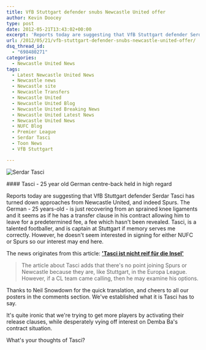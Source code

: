 ```yaml
---
title: VfB Stuttgart defender snubs Newcastle United offer
author: Kevin Doocey
type: post
date: 2012-05-21T13:43:02+00:00
excerpt: 'Reports today are suggesting that VfB Stuttgart defender Serdar Tasci has turned down approaches from Newcastle United, and indeed Spurs. The German - 25 years-old..'
url: /2012/05/21/vfb-stuttgart-defender-snubs-newcastle-united-offer/
dsq_thread_id:
  - "698480271"
categories:
  - Newcastle United News
tags:
  - Latest Newcastle United News
  - Newcastle news
  - Newcastle site
  - Newcastle Transfers
  - Newcastle United
  - Newcastle United Blog
  - Newcastle United Breaking News
  - Newcastle United Latest News
  - Newcastle United News
  - NUFC Blog
  - Premier League
  - Serdar Tasci
  - Toon News
  - VfB Stuttgart

---
```

![Serdar Tasci](http://www.tynetime.com/wp-content/uploads/2012/05/Serdar-Tasci-Stuggart.jpg "Serdar-Tasci-Stuggart")

#### Tasci - 25 year old German centre-back held in high regard

Reports today are suggesting that VfB Stuttgart defender Serdar Tasci has turned down approaches from Newcastle United, and indeed Spurs. The German - 25 years-old - is just recovering from an sprained knee ligaments and it seems as if he has a transfer clause in his contract allowing him to leave for a predetermined fee, a fee which hasn't been revealed. Tasci, is a talented footballer, and is captain at Stuttgart if memory serves me correctly. However, he doesn't seem interested  in signing for either NUFC or Spurs so our interest may end here.

The news originates from this article: **['Tasci ist nicht reif für die Insel'](http://www.stuttgarter-zeitung.de/inhalt.vfb-stuttgart-tasci-ist-nicht-reif-fuer-die-insel.022a16cc-5651-4502-821b-4c8e6b9e13e6.html)**

> The article about Tasci adds that there's no point joining Spurs or Newcastle because they are, like Stuttgart, in the Europa League. However, if a CL team came calling, then he may examine his options.

Thanks to Neil Snowdown for the quick translation, and cheers to all our posters in the comments section. We've established what it is Tasci has to say.

It's quite ironic that we're trying to get more players by activating their release clauses, while desperately vying off interest on Demba Ba's contract situation.

What's your thoughts of Tasci?
